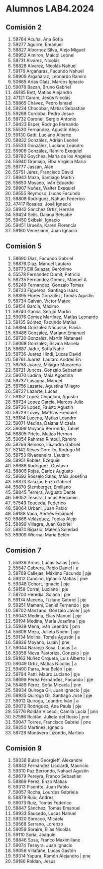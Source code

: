 # Alumnos LAB4.2024 

## Comisión 2
 1. 58764  Acuña, Ana Sofía         
 2. 59277  Aguirre, Emanuel           
 3. 58827  Albornoz Silva, Alejo Miguel         
 4. 58952  Almiron, Maicol Leonel     
 5. 58731  Alvarez, Nicolás           
 6. 58828  Alvarez, Nicolás Nahuel    
 7. 59176  Argañaraz, Facundo Nahuel    
 8. 58909  Argañaraz, Leonardo Ramiro    
 9. 50665  Arias Olaiz, Marcos Ignacio    
10. 59078  Bazan, Bruno Gabriel     
11. 49185  Bett, Matías Alejandro  
12. 47121  Caram, Jesús Nicolás     
13. 58865  Chávez, Pedro Ismael      
14. 59234  Chocobar, Matías Sebastián  
15. 59268  Cordoba, Pedro Josue       
16. 58732  Coronel, Sergio Antonio     
17. 59423  Esper, Rodrigo Fernando  
18. 55530  Fernández, Agustín Alejo     
19. 59130  Gatti, Luciano Alberto   
20. 58832  González, Adrián Leonel     
21. 55533  González, Luciano Leandro   
22. 55906  González, Ramiro Exequiel   
23. 58782  Goychea, María de los Angeles
24. 55940  Gramajo, Elba Virginia Maria
25. 58777  Jassán, Alan              
26. 55751  Jérez, Francisco David   
27. 58943  Maza, Santiago Martín   
28. 55650  Moyano, Iván Eduardo      
29. 58907  Nuñez, Walter Exequiel   
30. 59555  Reymoso, Lucas Facundo     
31. 58808  Rodríguez, Nahuel Federico   
32. 47417  Rosales, José Ignacio      
33. 58942  Sánchez Ortiz, Hernán            
34. 59424  Selis, Daiana Betsabé    
35. 59450  Skibski, Ignacio           
36. 59451  Urueña, Karen Florencia   
37. 59160  Veneziano, Juan Ignacio      

## Comisión 5
 1. 58690  Díaz, Facundo Gabriel
 2. 58876  Díaz, Manuel Lautaro
 3. 58773  Ellí Salazar, Gerónimo
 4. 55578  Fernández Dumit, Patricio
 5. 58735  Fernandez Gomez, Manuel A
 6. 55249  Fernandez, Gonzalo Tomas
 7. 58723  Figueroa, Santiago Isaac
 8. 58895  Flores Gonzalez, Tomás Agustín
 9. 58734  Galván, Víctor Mateo
10. 59154  García, Máximo
11. 58740  García, Sergio Martín
12. 59076  Gómez Martínez, Matías Leonardo
13. 59135  Gómez, Facundo Matías
14. 58894  González Nacusse, Flavia
15. 59488  González, Mariano Emanuel
16. 58720  Gonzalez, Martín Natanael
17. 59068  Gonzalez, Silvina Mariela
18. 58687  Jadur, Sofía Nahir
19. 58736  Juarez Hindi, Lucas David
20. 58761  Juarez, Lautaro Andres En
21. 58758  Juarez, Milagro Macarena
22. 58721  Juncos, Gonzalo Sebastian
23. 59070  Ladina, Maia Agostina
24. 58737  Lasagna, Manuel
25. 58756  Lazarte, Agustina Milagro
26. 58727  Lazarte, Lucas
27. 59152  Lopez Chipoloni, Agustin
28. 58724  Lopez Garcia, Marcos Julio
29. 59726  Lopez, Fausto Agustin
30. 58729  Lovey, Mathias Exequiel
31. 59184  Lucena, Matías Leandro
32. 59071  Medina, Daiana Micaela
33. 59099  Moyano Berrondo, Tahiel
34. 58805  Prieto, Matías Hernan
35. 59054  Rahman Rintoul, Ramiro
36. 58766  Reinoso, Lisandro Gabriel
37. 52142  Reyes Gordillo, Rodrigo M
38. 58753  Rivadeneira, Lautaro
39. 58951  Robles, Ezequiel
40. 58686  Rodriguez, Gustavo
41. 58806  Rojas, Carlos Augusto
42. 58692  Rosselo Salas, Maia Josefina
43. 58873  Salazar, Enzo Gabriel
44. 55870  Stemberger, Emiliano
45. 58845  Terrera, Augusto Dante
46. 59052  Teseira, Lucas Benjamin
47. 57543  Touceda, Federico
48. 59064  Urbani, Juan Pablo
49. 59188  Vaca, Andrés Emanuel
50. 58866  Velázquez, Tobias Alejo
51. 58899  Villagra, Juan Gabriel
52. 58874  Rigazio, Malena Soledad
53. 59909  Wierna, María Belén

## Comisión 7
 1. 55936  Arcos, Lucas Isaias              | pns
 2. 55547  Cabrera, Pablo Daniel            | a
 3. 58769  Callejas, Máximo Facundo         | pje
 4. 59312  Cancino, Ignacio Matías          | pne
 5. 59348  Conort, Ignacio                  | pje
 6. 59158  Corral, Luciano                  | pje
 7. 58700  Heredia, Solana                  | pje
 8. 59174  Maceda, Tiziano Gabriel          | pje
 9. 59251  Mamani, Daniel Fernando          | pje
10. 58702  Manzano, Gonzalo Javier          | pje
11. 59043  Medina, Elias Manuel             | pje
12. 59194  Medina, María Josefina           | pje
13. 55939  Mena, Iván Leandro               | pnn 
14. 55606  Meza, Julieta Noemí              | pje
15. 59134  Molina, Tomás Agustín            | a
16. 58826  Moyano, Luján                    | pne
17. 59044  Naranjo Sosa, Lucas              | a
18. 59358  Nieva Pastoriza, Gonzalo         | pje
19. 59162  Nuñez Orqueta, Luis Alberto      | a
20. 59049  Ortiz, Matías Nicolás            | a
21. 59490  Parra, Ana Belén                 | pje
22. 58794  Patti, Mauro Luciano             | pje
23. 58699  Perea Fernández, Facundo         | pje
24. 55489  Pérez, Sofía Micaela             | pnn
25. 58934  Quiroga Gil, Juan Ignacio        | pje
26. 58935  Quiroga Gil, Santiago José       | pje
27. 58912  Quiroga, Leandro Iván            | a
28. 59072  Rodríguez, Ana Paula             | pje
29. 55776  Roldán Vicecci, Camila Lucía     | pnn
30. 57586  Roldán, Julieta del Rocío        | pnn
31. 59047  Torres, Francisco Gabriel        | pne
32. 59250  Martinez, Ignacio
33. 58728  Montivero Lizondo, Martino

## Comisión 9
 1. 59336  Bulan Georgieff, Alexandre
 2. 58842  Fernández Licciardi, Mauricio
 3. 59310  Paz Berrondo, Nahuel Agustín
 4. 58679  Pereyra, Franco Sebastián
 5. 58869  Pérez, Enzo Matías
 6. 59313  Pisentte, Juan Pablo
 7. 59057  Rocha, Lourdes Gabriela
 8. 58879  Ruiu, Andres
 9. 59073  Ruiz, Tomás Federico
10. 58847  Sánchez, Tomás Emanuel
11. 59933  Saucedo, Lucas Nahuel
12. 59320  Sbrocco, Micaela
13. 59568  Serrano, Lorenzo
14. 59059  Soraire, Elías Nicolás
15. 59110  Soria, Joaquín
16. 58846  Sosa, Franco Maximiliano
17. 59074  Teseyra, Juan Ignacio
18. 59056  Villafañe, Lucas Gastón
19. 59314  Yapura, Ramón Alejandro        | pne
20. 59186  Roldan, Jesús